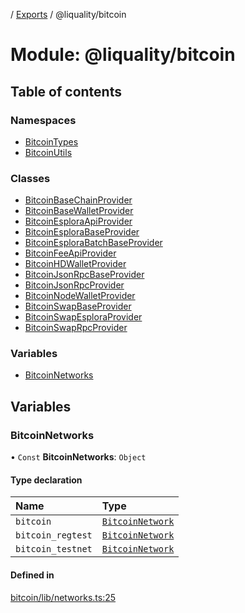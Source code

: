 [](../README.md) / [Exports](../modules.md) / @liquality/bitcoin

# Module: @liquality/bitcoin

## Table of contents

### Namespaces

- [BitcoinTypes](liquality_bitcoin.BitcoinTypes.md)
- [BitcoinUtils](liquality_bitcoin.BitcoinUtils.md)

### Classes

- [BitcoinBaseChainProvider](../classes/liquality_bitcoin.BitcoinBaseChainProvider.md)
- [BitcoinBaseWalletProvider](../classes/liquality_bitcoin.BitcoinBaseWalletProvider.md)
- [BitcoinEsploraApiProvider](../classes/liquality_bitcoin.BitcoinEsploraApiProvider.md)
- [BitcoinEsploraBaseProvider](../classes/liquality_bitcoin.BitcoinEsploraBaseProvider.md)
- [BitcoinEsploraBatchBaseProvider](../classes/liquality_bitcoin.BitcoinEsploraBatchBaseProvider.md)
- [BitcoinFeeApiProvider](../classes/liquality_bitcoin.BitcoinFeeApiProvider.md)
- [BitcoinHDWalletProvider](../classes/liquality_bitcoin.BitcoinHDWalletProvider.md)
- [BitcoinJsonRpcBaseProvider](../classes/liquality_bitcoin.BitcoinJsonRpcBaseProvider.md)
- [BitcoinJsonRpcProvider](../classes/liquality_bitcoin.BitcoinJsonRpcProvider.md)
- [BitcoinNodeWalletProvider](../classes/liquality_bitcoin.BitcoinNodeWalletProvider.md)
- [BitcoinSwapBaseProvider](../classes/liquality_bitcoin.BitcoinSwapBaseProvider.md)
- [BitcoinSwapEsploraProvider](../classes/liquality_bitcoin.BitcoinSwapEsploraProvider.md)
- [BitcoinSwapRpcProvider](../classes/liquality_bitcoin.BitcoinSwapRpcProvider.md)

### Variables

- [BitcoinNetworks](liquality_bitcoin.md#bitcoinnetworks)

## Variables

### BitcoinNetworks

• `Const` **BitcoinNetworks**: `Object`

#### Type declaration

| Name | Type |
| :------ | :------ |
| `bitcoin` | [`BitcoinNetwork`](../interfaces/liquality_bitcoin.BitcoinTypes.BitcoinNetwork.md) |
| `bitcoin_regtest` | [`BitcoinNetwork`](../interfaces/liquality_bitcoin.BitcoinTypes.BitcoinNetwork.md) |
| `bitcoin_testnet` | [`BitcoinNetwork`](../interfaces/liquality_bitcoin.BitcoinTypes.BitcoinNetwork.md) |

#### Defined in

[bitcoin/lib/networks.ts:25](https://github.com/liquality/chainabstractionlayer/blob/c190aa67/packages/bitcoin/lib/networks.ts#L25)
